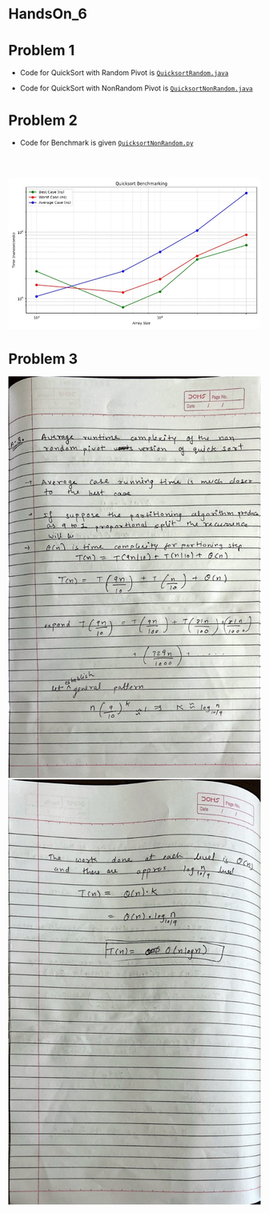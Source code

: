 # HandsOn_6

# Problem 1

* Code for QuickSort with Random Pivot  is  [`QuicksortRandom.java`](QuicksortRandom.java)

* Code for QuickSort with NonRandom Pivot  is  [`QuicksortNonRandom.java`](QuicksortNonRandom.java)

# Problem 2

* Code for Benchmark is given [`QuicksortNonRandom.py`](QuicksortNonRandom.py)
<br>
<br>

![alt text](benchmark.jpg)

# Problem 3

![alt text](3_1.jpg)
![alt text](3_2.jpg)



[def]: benchmark.jpg